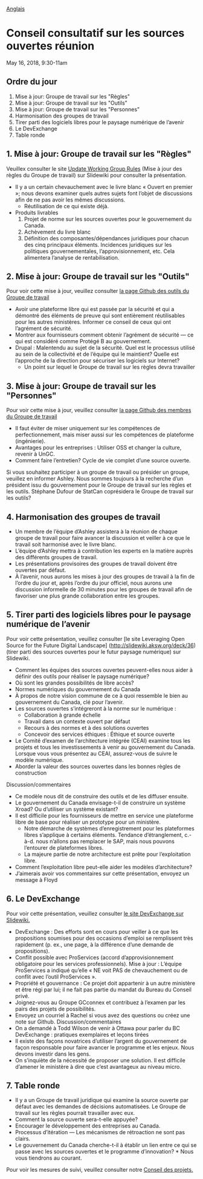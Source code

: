 [Anglais](../../en/Meetings/2018-05-16.md#Agenda)

# Conseil consultatif sur les sources ouvertes réunion
May 16, 2018, 9:30-11am

## Ordre du jour
1. Mise à jour: Groupe de travail sur les "Règles"
2. Mise à jour: Groupe de travail sur les "Outils"
3. Mise à jour: Groupe de travail sur les "Personnes"
4. Harmonisation des groupes de travail
5. Tirer parti des logiciels libres pour le paysage numérique de l’avenir
6. Le DevExchange
7. Table ronde

## 1. Mise à jour: Groupe de travail sur les "Règles"
Veuillex consulter le site [Update Working Group Rules](http://slidewiki.aksw.org/deck/38-1) (Mise à jour des règles du Groupe de travail) sur Slidewiki pour consulter la présentation.
* Il y a un certain chevauchement avec le livre blanc « Ouvert en premier »; nous devons examiner quels autres sujets font l’objet de discussions afin de ne pas avoir les mêmes discussions.
  * Réutilisation de ce qui existe déjà.
* Produits livrables
  1. Projet de norme sur les sources ouvertes pour le gouvernement du Canada.
  2. Achèvement du livre blanc
  3. Définition des composantes/dépendances juridiques pour chacun des cinq principaux éléments. Incidences juridiques sur les politiques gouvernementales, l’approvisionnement, etc. Cela alimentera l’analyse de rentabilisation.

## 2. Mise à jour: Groupe de travail sur les "Outils"
Pour voir cette mise à jour, veuillez consulter [la page Github des outils du Groupe de travail](../Groupe_de_travail_Outils/Tools.md)
* Avoir une plateforme libre qui est passée par la sécurité et qui a démontré des éléments de preuve qui sont entièrement réutilisables pour les autres ministères. Informer ce conseil de ceux qui ont l’agrément de sécurité.
* Montrer aux fournisseurs comment obtenir l’agrément de sécurité — ce qui est considéré comme Protégé B au gouvernement.
* Drupal : Malentendu au sujet de la sécurité. Quel est le processus utilisé au sein de la collectivité et de l’équipe qui le maintient? Quelle est l’approche de la direction pour sécuriser les logiciels sur Internet?
  * Un point sur lequel le Groupe de travail sur les règles devra travailler

## 3. Mise à jour: Groupe de travail sur les "Personnes"
Pour voir cette mise à jour, veuillez consulter [la page Github des membres du Groupe de travail](../Groupe_de_travail_Personnes/2018-05-14.md)
* Il faut éviter de miser uniquement sur les compétences de perfectionnement, mais miser aussi sur les compétences de plateforme (ingénierie).
* Avantages pour les entreprises : Utiliser OSS et changer la culture, revenir à UnGC.
* Comment faire l’entretien? Cycle de vie complet d’une source ouverte.

Si vous souhaitez participer à un groupe de travail ou présider un groupe, veuillez en informer Ashley. Nous sommes toujours à la recherche d’un président issu du gouvernement pour le Groupe de travail sur les règles et les outils. Stéphane Dufour de StatCan coprésidera le Groupe de travail sur les outils?

## 4. Harmonisation des groupes de travail
* Un membre de l’équipe d’Ashley assistera à la réunion de chaque groupe de travail pour faire avancer la discussion et veiller à ce que le travail soit harmonisé avec le livre blanc.
* L’équipe d’Ashley mettra à contribution les experts en la matière auprès des différents groupes de travail.
* Les présentations provisoires des groupes de travail doivent être ouvertes par défaut.
* À l’avenir, nous aurons les mises à jour des groupes de travail à la fin de l’ordre du jour et, après l’ordre du jour officiel, nous aurons une discussion informelle de 30 minutes pour les groupes de travail afin de favoriser une plus grande collaboration entre les groupes.

## 5. Tirer parti des logiciels libres pour le paysage numérique de l’avenir
Pour voir cette présentation, veuillez consulter [le site Leveraging Open Source for the Future Digital Landscape] (http://slidewiki.aksw.org/deck/36) (tirer parti des sources ouvertes pour le futur paysage numérique) sur Slidewiki.
* Comment les équipes des sources ouvertes peuvent-elles nous aider à définir des outils pour réaliser le paysage numérique?
* Où sont les grandes possibilités de libre accès?
* Normes numériques du gouvernement du Canada
* À propos de notre vision commune de ce à quoi ressemble le bien au gouvernement du Canada, clé pour l’avenir.
* Les sources ouvertes s’intégreront à la norme sur le numérique :
  * Collaboration à grande échelle
  * Travail dans un contexte ouvert par défaut
  * Recours à des normes et à des solutions ouvertes
  * Concevoir des services éthiques : Éthique et source ouverte
* Le Comité d’examen de l’architecture intégrée (CEAI) examine tous les projets et tous les investissements à venir au gouvernement du Canada. Lorsque vous vous présentez au CEAI, assurez-vous de suivre le modèle numérique.
* Aborder la valeur des sources ouvertes dans les bonnes règles de construction

Discussion/commentaires
* Ce modèle nous dit de construire des outils et de les diffuser ensuite.
* Le gouvernement du Canada envisage-t-il de construire un système Xroad? Ou d’utiliser un système existant?
* Il est difficile pour les fournisseurs de mettre en service une plateforme libre de base pour réaliser un prototype pour un ministère.
  * Notre démarche de systèmes d’enregistrement pour les plateformes libres s’applique à certains éléments. Tendance d’étranglement, c.-à-d. nous n’allons pas remplacer le SAP, mais nous pouvons l’entourer de plateformes libres.
  * La majeure partie de notre architecture est prête pour l’exploitation libre.
* Comment l’exploitation libre peut-elle aider les modèles d’architecture?
* J’aimerais avoir vos commentaires sur cette présentation, envoyez un message à Floyd

## 6. Le DevExchange
Pour voir cette présentation, veuillez consulter [le site DevExchange sur Slidewiki.](http://slidewiki.aksw.org/deck/39)
* DevExchange : Des efforts sont en cours pour veiller à ce que les propositions soumises pour des occasions d’emploi se remplissent très rapidement (p. ex., une page, à la différence d’une demande de propositions).
* Conflit possible avec ProServices (accord d’approvisionnement obligatoire pour les services professionnels). Mise à jour : L’équipe ProServices a indiqué qu’elle « NE voit PAS de chevauchement ou de conflit avec l’outil ProServices ».
* Propriété et gouvernance : Ce projet doit appartenir à un autre ministère et être régi par lui; il ne fait pas partie du mandat du Bureau du Conseil privé.
* Joignez-vous au Groupe GCconnex et contribuez à l’examen par les pairs des projets de possibilités.
* Envoyez un courriel à Rachel si vous avez des questions ou créez une note sur Github.
Discussion/commentaires
* On a demandé à Todd Wilson de venir à Ottawa pour parler du BC DevExchange : pratiques exemplaires et leçons tirées
* Il existe des façons novatrices d’utiliser l’argent du gouvernement de façon responsable pour faire avancer le programme et les enjeux. Nous devons investir dans les gens.
* On s’inquiète de la nécessité de proposer une solution. Il est difficile d’amener le ministère à dire que c’est avantageux au niveau micro.

## 7. Table ronde
* Il y a un Groupe de travail juridique qui examine la source ouverte par défaut avec les demandes de décisions automatisées. Le Groupe de travail sur les règles pourrait travailler avec eux.
* Comment la source ouverte sera-t-elle appuyée?
* Encourager le développement des entreprises au Canada.
* Processus d’itération — Les mécanismes de rétroaction ne sont pas clairs.
* Le gouvernement du Canada cherche-t-il à établir un lien entre ce qui se passe avec les sources ouvertes et le programme d’innovation?    * Nous vous tiendrons au courant.

Pour voir les mesures de suivi, veuillez consulter notre [Conseil des projets.](https://github.com/canada-ca/OS-Advisory_Conseil-SO/projects/1)
